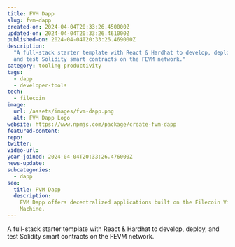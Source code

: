 ```yaml
---
title: FVM Dapp
slug: fvm-dapp
created-on: 2024-04-04T20:33:26.450000Z
updated-on: 2024-04-04T20:33:26.461000Z
published-on: 2024-04-04T20:33:26.469000Z
description:
  "A full-stack starter template with React & Hardhat to develop, deploy,
  and test Solidity smart contracts on the FEVM network."
category: tooling-productivity
tags:
  - dapp
  - developer-tools
tech:
  - filecoin
image:
  url: /assets/images/fvm-dapp.png
  alt: FVM Dapp Logo
website: https://www.npmjs.com/package/create-fvm-dapp
featured-content:
repo:
twitter:
video-url:
year-joined: 2024-04-04T20:33:26.476000Z
news-update:
subcategories:
  - dapp
seo:
  title: FVM Dapp
  description:
    FVM Dapp offers decentralized applications built on the Filecoin Virtual
    Machine.
---
```


A full-stack starter template with React & Hardhat to develop, deploy, and test Solidity smart contracts on the FEVM network.

